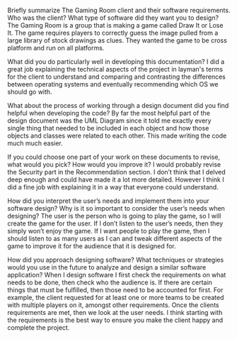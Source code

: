 Briefly summarize The Gaming Room client and their software requirements. Who was the client? What type of software did they want you to design?
The Gaming Room is a group that is making a game called Draw It or Lose It. The game requires players to correctly guess the image pulled from a large library of stock drawings as clues. They wanted the game to be cross platform and run on all platforms.

What did you do particularly well in developing this documentation?
I did a great job explaining the technical aspects of the project in layman's terms for the client to understand and comparing and contrasting the differences between operating systems and eventually recommending which OS we should go with.

What about the process of working through a design document did you find helpful when developing the code?
By far the most helpful part of the design document was the UML Diagram since it told me exactly every single thing that needed to be included in each object and how those objects and classes were related to each other. This made writing the code much much easier.

If you could choose one part of your work on these documents to revise, what would you pick? How would you improve it?
I would probably revise the Security part in the Recommendation section. I don’t think that I delved deep enough and could have made it a lot more detailed. However I think I did a fine job with explaining it in a way that everyone could understand.

How did you interpret the user’s needs and implement them into your software design? Why is it so important to consider the user’s needs when designing?
The user is the person who is going to play the game, so I will create the game for the user. If I don’t listen to the user’s needs, then they simply won’t enjoy the game. If I want people to play the game, then I should listen to as many users as I can and tweak different aspects of the game to improve it for the audience that it is designed for.

How did you approach designing software? What techniques or strategies would you use in the future to analyze and design a similar software application?
When I design software I first check the requirements on what needs to be done, then check who the audience is. If there are certain things that must be fulfilled, then those need to be accounted for first. For example, the client requested for at least one or more teams to be created with multiple players on it, amongst other requirements. Once the clients requirements are met, then we look at the user needs. I think starting with the requirements is the best way to ensure you make the client happy and complete the project.
